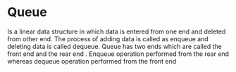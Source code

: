 # Queue
Is a linear data structure in which data is entered from one end and deleted from other end.
The process of adding data is called as enqueue and deleting data is called dequeue.
Queue has two ends which are called the front end and the rear end . 
Enqueue operation performed  from the rear end whereas dequeue operation performed from the front end
